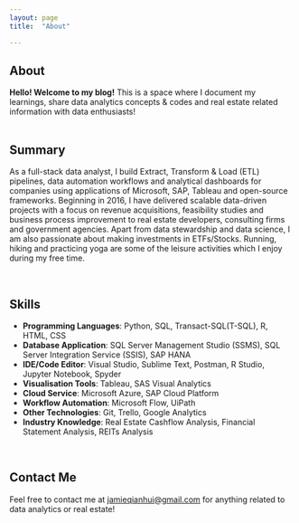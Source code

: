 ```yaml
---
layout: page
title:  "About"

---
```


## About 
**Hello! Welcome to my blog!** This is a space where I document my learnings, share data analytics concepts & codes and real estate related information with data enthusiasts! 
<br> 
<br>
## Summary 

As a full-stack data analyst, I build Extract, Transform & Load (ETL) pipelines, data automation workflows and analytical dashboards for companies using applications of Microsoft, SAP, Tableau and open-source frameworks. Beginning in 2016, I have delivered scalable data-driven projects with a focus on revenue acquisitions, feasibility studies and business process improvement to real estate developers, consulting firms and government agencies. Apart from data stewardship and data science, I am also passionate about making investments in ETFs/Stocks. Running, hiking and practicing yoga are some of the leisure activities which I enjoy during my free time. 


<br>

## Skills

+ **Programming Languages**: Python, SQL, Transact-SQL(T-SQL), R, HTML, CSS
+ **Database Application**: SQL Server Management Studio (SSMS), SQL Server Integration Service (SSIS), SAP HANA
+ **IDE/Code Editor**: Visual Studio, Sublime Text, Postman, R Studio, Jupyter Notebook, Spyder
+ **Visualisation Tools**: Tableau, SAS Visual Analytics
+ **Cloud Service**: Microsoft Azure, SAP Cloud Platform
+ **Workflow Automation**: Microsoft Flow, UiPath
+ **Other Technologies**: Git, Trello, Google Analytics
+ **Industry Knowledge**: Real Estate Cashflow Analysis, Financial Statement Analysis, REITs Analysis

<br>

## Contact Me

Feel free to contact me at [jamieqianhui@gmail.com][email-add] for anything related to data analytics or real estate! 


[email-add]: jamieqianhui@gmail.com
[Linkedin]: https://www.linkedin.com/in/jamieluqianhui

